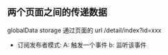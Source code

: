 ## 两个页面之间的传递数据
  globalData
  storage
  通过页面的 url /detail/index?id=xxx

- 订阅发布者模式:
  A: 触发一个事件
  b: 监听该事件 